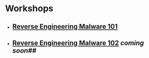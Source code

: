 # Workshops #
- ## [Reverse Engineering Malware 101](https://securedorg.github.io/RE101/) ##
- ## [Reverse Engineering Malware 102](https://securedorg.github.io/RE102) *coming soon*##
